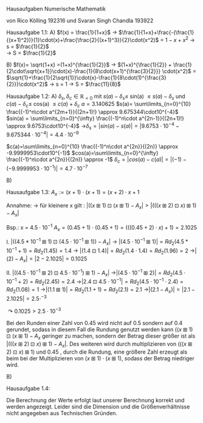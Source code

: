  Hausaufgaben Numerische Mathematik 

von Rico Kölling 192316 und Svaran Singh Chandla 193922

Hausaufgabe 1.1:
A) $f(x) = \frac{1}{1+x}$ 
-> $\frac{1}{1+x}+\frac{-(\frac{1}{(x+1)^2})}{1}\cdot(x)+\frac{\frac{2}{(x+1)^3}}{2}\cdot(x^2)$ 
= $1 - x + x^2$ 
-> s = $\frac{1}{2}$   
-> S = $\frac{1}{2}$

B) $f(x)= \sqrt{1+x} =(1+x)^{\frac{1}{2}}$ 
-> $(1+x)^{\frac{1}{2}} + \frac{1}{2\cdot\sqrt{x+1}}\cdot(x)-\frac{1}{8\cdot(x+1)^{\frac{3}{2}}} \cdot(x^2)$
= $\sqrt{1}+\frac{1}{2\sqrt{1}}\cdot(x)-\frac{1}{8\cdot(1)^{\frac{3}{2}}}\cdot(x^2)$
-> s = 1 
-> S = $\frac{11}{8}$

Hausaufgabe 1.2:
A) $\delta_s, \delta_c \in \mathbb{R}_{<0}$ mit $s(a)-\delta_s\leq$ sin(a) $\leq s(a)-\delta_s$
						und $c(a) - \delta_c \leq$ cos(a) $\leq c(a)+\delta_c$
$a=3.140625$
$s(a)= \sum\limits_{n=0}^{10} \frac{(-1)^n\cdot a^{2m+1}}{(2n+1)!} \approx 9.675344\cdot10^{-4}$  
$sin(a) = \sum\limits_{n=0}^{\infty} \frac{(-1)^n\cdot a^{2n-1}}{(2n+1)!} \approx 9.6753\cdot10^{-4}$
->$\delta_s = |sin(a)-s(a)| =  |9.6753\cdot10^{-4}-9.675344\cdot10^{-4}| = 4.4\cdot10^{-9}$

$c(a)=\sum\limits_{n=0}^{10} \frac{(-1)^n\cdot a^{2n}}{(2n)} \approx -9.9999953\cdot10^{-1}$
$cos(a)=\sum\limits_{n=0}^{\infty} \frac{(-1)^n\cdot a^{2n}}{(2n)} \approx -1$
$\delta_c = |cos(a) - c(a)| = |(-1) - (-9.9999953\cdot10^{-1})| = 4.7\cdot10^{-7}$

B)

<div style="page-break-after: always;"></div>

Hausaufgabe 1.3:
$A_x := (x+1)\cdot(x+1)=(x+2)\cdot x+1$

Annahme: 
-> für kleinere x gilt : $|((x \boxplus 1) \boxdot (x \boxplus 1) - A_x|> |(((x \boxplus2)\boxdot x)\boxplus1)-A_x|$

Bsp.: x = $4.5\cdot10^{-1}$
$A_x =(0.45+1)\cdot(0.45+1)=(((0.45+2)\cdot x)+1)=2.1025$

I. $|((4.5*10^{-1}\boxplus1)\boxdot(4.5\cdot10^{-1}\boxplus1))-A_x|$
-> $|(4.5\cdot10^{-1}\boxplus1)|=Rd_2(4.5*10^{-1}+1)=Rd_2(1.45)=1.4$
-> $|(1.4\boxdot1.4)|=Rd_2(1.4\cdot1.4)=Rd_2(1.96)=2$
->$|(2)-A_x|= |2-2.1025|=0.1025$

II. $|((4.5\cdot10^{-1}\boxplus 2)\boxdot4.5\cdot10^{-1})\boxplus1)-A_x|$
->$|(4.5\cdot10^{-1}\boxplus2)|=Rd_2(4.5\cdot10^{-1}+2)=Rd_2(2.45)=2.4$
->$|2.4\boxdot4.5\cdot10^{-1}|=Rd_2(4.5\cdot10^{-1}\cdot2.4)=Rd_2(1.08)=1$
->$|(1.1\boxplus1)|=Rd_2(1.1+1)=Rd_2(2.1)=2.1$
->$|(2.1-A_x)|=|2.1-2.1025|=2.5\cdot^{-3}$

$\curvearrowright0.1025 >2.5\cdot10^{-3}$

Bei den Runden einer Zahl von 0.45 wird nicht auf 0.5 sondern auf 0.4 gerundet, sodass in diesem Fall die Rundung genutzt werden kann $((x\boxplus1)\boxdot(x\boxplus1)-A_x$ geringer zu machen, sondern der Betrag dieser größer ist als $|(((x \boxplus2)\boxdot x)\boxplus1)-A_x|$. Des weiteren wird durch multiplizieren von $(((x\boxplus2)\boxdot x)\boxplus1)$ und 0.45 , durch die Rundung, eine größere Zahl erzeugt als beim bei der Multiplizieren von $(x\boxplus1)\cdot(x\boxplus1)$, sodass der Betrag niedriger wird. 

B)

Hausaufgabe 1.4:

Die Berechnung der Werte erfolgt laut unserer Berechnung korrekt und werden angezeigt. Leider sind die Dimension und die Größenverhältnisse nicht angegeben aus Technischen Gründen. 